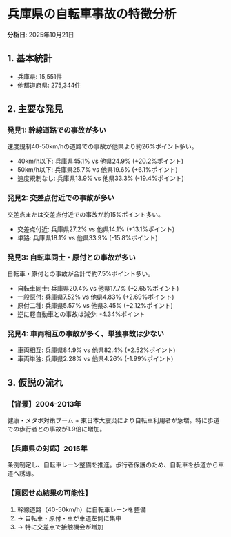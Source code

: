 
# 兵庫県の自転車事故の特徴分析

**分析日**: 2025年10月21日

## 1. 基本統計
- 兵庫県: 15,551件
- 他都道府県: 275,344件

## 2. 主要な発見

### 発見1: 幹線道路での事故が多い
速度規制40-50km/hの道路での事故が他県より約26%ポイント多い。

- 40km/h以下: 兵庫県45.1% vs 他県24.9% (+20.2%ポイント)
- 50km/h以下: 兵庫県25.7% vs 他県19.6% (+6.1%ポイント)
- 速度規制なし: 兵庫県13.9% vs 他県33.3% (-19.4%ポイント)

### 発見2: 交差点付近での事故が多い
交差点または交差点付近での事故が約15%ポイント多い。

- 交差点付近: 兵庫県27.2% vs 他県14.1% (+13.1%ポイント)
- 単路: 兵庫県18.1% vs 他県33.9% (-15.8%ポイント)

### 発見3: 自転車同士・原付との事故が多い
自転車・原付との事故が合計で約7.5%ポイント多い。

- 自転車同士: 兵庫県20.4% vs 他県17.7% (+2.65%ポイント)
- 一般原付: 兵庫県7.52% vs 他県4.83% (+2.69%ポイント)
- 原付二種: 兵庫県5.57% vs 他県3.45% (+2.12%ポイント)
- 逆に軽自動車との事故は減少: -4.34%ポイント

### 発見4: 車両相互の事故が多く、単独事故は少ない
- 車両相互: 兵庫県84.9% vs 他県82.4% (+2.52%ポイント)
- 車両単独: 兵庫県2.28% vs 他県4.26% (-1.99%ポイント)

## 3. 仮説の流れ

### 【背景】2004-2013年
健康・メタボ対策ブーム + 東日本大震災により自転車利用者が急増。特に歩道での歩行者との事故が1.9倍に増加。

### 【兵庫県の対応】2015年
条例制定し、自転車レーン整備を推進。歩行者保護のため、自転車を歩道から車道へ誘導。

### 【意図せぬ結果の可能性】
1. 幹線道路（40-50km/h）に自転車レーンを整備
2. → 自転車・原付・車が車道左側に集中  
3. → 特に交差点で接触機会が増加

